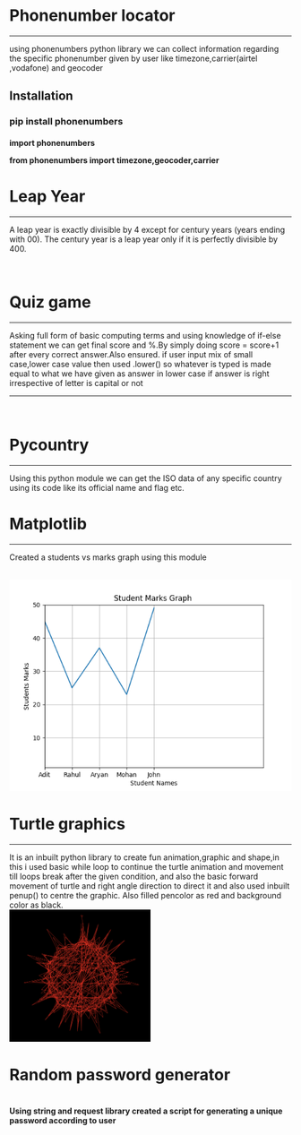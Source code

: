 <h1>Phonenumber locator</h1><hr>

<p>using phonenumbers python library we can collect information regarding the specific phonenumber given by user like timezone,carrier(airtel ,vodafone)
and geocoder</p>
  
  
<h2>Installation</h2>

<h3>pip install phonenumbers</h3>
  
<h4>import phonenumbers

from phonenumbers import timezone,geocoder,carrier</h4>




<h1>Leap Year</h1><hr>

<p>A leap year is exactly divisible by 4 except for century years (years ending with 00). The century year is a leap year only if it is perfectly divisible by 400.</p><br>

<h1>Quiz game</h1><hr>

<p>Asking full form of basic computing terms and using knowledge of if-else statement we can get final score and %.By simply doing score = score+1 after every correct answer.Also ensured. if user input mix of small case,lower case value then used .lower() so whatever is typed is made equal to what we have given as answer in lower case if answer is right irrespective of letter is capital or not</p><hr><br>

<h1>Pycountry</h1><hr>

<p>Using this python module we can get the ISO data of any specific country using its code like its official name and flag etc.</p>

<h1>Matplotlib</h1><hr>

<p>Created a students vs marks graph using this module<p><br>

<img src="graph.png"/>


<h1>Turtle graphics</h1><hr>

<p>It is  an inbuilt python library to create fun animation,graphic and shape,in this i used basic while loop to continue the turtle animation and movement till loops break after the given condition, and also the basic forward movement of turtle and right angle direction to direct it and also used inbuilt penup() to centre the graphic. Also filled pencolor as red and background color as black.<br>



<img src="/screenshots/Screenshot 2023-04-19 at 11.44.53 PM.png " width=50%/>
  
<h1>Random password generator<h1>

<h4>Using string and request library created a script for generating a unique password according to user</h4>



